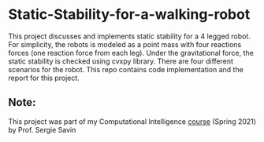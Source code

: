 # Static-Stability-for-a-walking-robot
This project discusses and implements static stability for a 4 legged robot. For simplicity, the robots is modeled as a point mass with four reactions forces (one reaction force from each leg). Under the gravitational force, the static stability is checked using  cvxpy library. There are four different scenarios for the robot. This repo contains code implementation and the report for this project.
  
## Note:
This project was part of my Computational Intelligence [course](https://github.com/SergeiSa/Computational-Intelligence-Slides-Spring-2021) (Spring 2021) by Prof. Sergie Savin 

